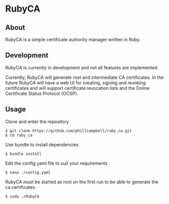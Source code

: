 # RubyCA

## About
RubyCA is a simple certificate authority manager written in Ruby.

## Development
RubyCA is currently in development and not all features are implemented. 

Currently, RubyCA will generate root and intermediate CA certificates. In the future RubyCA will have a web UI for creating, signing and revoking certificates and will support certificate revocation lists and the Online Certificate Status Protocol (OCSP).

## Usage

Clone and enter the repository

    $ git clone https://github.com/phillcampbell/ruby_ca.git
    $ cd ruby_ca

Use bundle to install dependencies

    $ bundle install
    
Edit the config.yaml file to suit your requirements

    $ nano ./config.yaml

RubyCA must be started as root on the first run to be able to generate the ca certificates

    $ sudo ./RubyCA